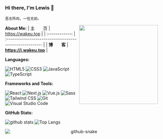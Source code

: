 ### Hi there, I'm Lewis 👋
```
吾志所向，一往无前。
```
<img src="https://media.giphy.com/media/M9gbBd9nbDrOTu1Mqx/giphy.gif" width="260" align="right" alt="">

**About Me:** 
|   主&emsp;&emsp;页   | <https://wakeu.top>                                      |
| :------------: | :------------------------------------------------------- |
| **博&emsp;&emsp;客** | **<https://i.wakeu.top>**                            |


**Languages:**

![HTML5](https://img.shields.io/badge/HTML5-E34F26?logo=HTML5&logoColor=fff)
![CSS3](https://img.shields.io/badge/CSS3-1572B6?logo=CSS3&logoColor=fff)
![JavaScript](https://img.shields.io/badge/JavaScript-F7DF1E?logo=JavaScript&logoColor=333)
![TypeScript](https://img.shields.io/badge/TypeScript-3178C6?logo=TypeScript&logoColor=fff)

**Frameworks and Tools:**

![React](https://img.shields.io/badge/React-61DAFB?logo=React&logoColor=333)
![Next.js](https://img.shields.io/badge/Next.js-000000?logo=Next.js&logoColor=fff)
![Vue.js](https://img.shields.io/badge/Vue.js-4FC08D?logo=Vue.js&logoColor=fff)
![Sass](https://img.shields.io/badge/Sass-CC6699?logo=Sass&logoColor=fff)
![Tailwind CSS](https://img.shields.io/badge/Tailwind%20CSS-06B6D4?logo=TailwindCSS&logoColor=fff)
![Git](https://img.shields.io/badge/Git-F05032?logo=Git&logoColor=fff)
![Visual Studio Code](https://img.shields.io/badge/VS%20CODE-007ACC?logo=VisualStudioCode&logoColor=fff)

**GitHub Stats:**

![github stats](https://github-readme-stats.vercel.app/api?username=lewis798&show_icons=true&hide_title=true&count_private=true)
![Top Langs](https://github-readme-stats.vercel.app/api/top-langs/?username=lewis798&layout=compact)

<div style="text-align: center;">
  <!-- Snake Code Contribution Map 贪吃蛇代码贡献图 -->
  <picture>
    <source media="(prefers-color-scheme: dark)" srcset="https://cdn.jsdelivr.net/gh/sun0225SUN/sun0225SUN/profile-snake-contrib/github-contribution-grid-snake-dark.svg" />
    <source media="(prefers-color-scheme: light)" srcset="https://cdn.jsdelivr.net/gh/sun0225SUN/sun0225SUN/profile-snake-contrib/github-contribution-grid-snake.svg" />
    <img alt="github-snake" src="https://cdn.jsdelivr.net/gh/sun0225SUN/sun0225SUN/profile-snake-contrib/github-contribution-grid-snake-dark.svg" style="display: block; margin: 0 auto;" />
  </picture>
</div>



